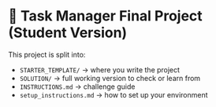# 🧰 Task Manager Final Project (Student Version)

This project is split into:

- `STARTER_TEMPLATE/` → where you write the project
- `SOLUTION/` → full working version to check or learn from
- `INSTRUCTIONS.md` → challenge guide
- `setup_instructions.md` → how to set up your environment
